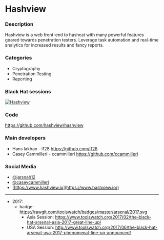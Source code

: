 # Hashview

### Description
Hashview is a web front-end to hashcat with many powerful features geared towards penetration testers. Leverage task automation and real-time analytics for increased results and fancy reports.

### Categories
* Cryptography
* Penetration Testing
* Reporting

### Black Hat sessions
[![Hashview](https://rawgit.com/toolswatch/badges/master/arsenal/2017.svg)](https://www.blackhat.com/us-17/arsenal/schedule/#hashview-8019)
 
### Code 
https://github.com/hashview/hashview

### Main developers
 * Hans lakhan - i128 https://github.com/i128
 * Casey Cammilleri - ccammilleri https://github.com/ccammilleri

### Social Media 
* [@jarsnah12](https://twitter.com/jarsnah12)
* [@caseycammilleri](https://twitter.com/CaseyCammilleri)
* [https://www.hashview.io](https://www.hashview.io/) 
----
* 2017:
    * badge: https://rawgit.com/toolswatch/badges/master/arsenal/2017.svg
        * Asia Session: https://www.toolswatch.org/2017/02/the-black-hat-arsenal-asia-2017-great-line-up/
        * USA Session: http://www.toolswatch.org/2017/06/the-black-hat-arsenal-usa-2017-phenomenal-line-up-announced/
